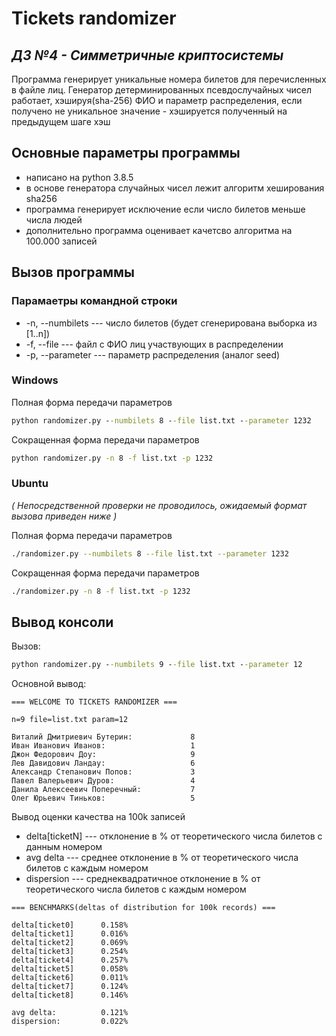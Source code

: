 # Tickets randomizer
## _ДЗ №4 - Симметричные криптосистемы_

Программа генерирует уникальные номера билетов для  перечисленных в файле лиц. Генератор детерминированных псевдослучайных чисел работает, хэшируя(sha-256) ФИО и параметр распределения, если получено не уникальное значение - хэшируется полученный на предыдущем шаге хэш
## Основные параметры программы
- написано на python 3.8.5
- в основе генератора случайных чисел лежит алгоритм хеширования sha256
- программа генерирует исключение если число билетов меньше числа людей
- дополнительно программа оценивает качетсво алгоритма на 100.000 записей
## Вызов программы

### Парамаетры командной строки
- -n, --numbilets --- число билетов (будет сгенерирована выборка из [1..n])
- -f, --file --- файл с ФИО лиц участвующих в распределении
- -p, --parameter --- параметр распределения (аналог seed)
### Windows
Полная форма передачи параметров
```cmd
python randomizer.py --numbilets 8 --file list.txt --parameter 1232
```
Сокращенная форма передачи параметров
```cmd
python randomizer.py -n 8 -f list.txt -p 1232
```
### Ubuntu
*( Непосредственной проверки не проводилось, ожидаемый формат вызова приведен ниже )*

Полная форма передачи параметров
```sh
./randomizer.py --numbilets 8 --file list.txt --parameter 1232
```
Сокращенная форма передачи параметров
```sh
./randomizer.py -n 8 -f list.txt -p 1232
```
## Вывод консоли
Вызов:
```cmd
python randomizer.py --numbilets 9 --file list.txt --parameter 12
```
Основной вывод:
```
=== WELCOME TO TICKETS RANDOMIZER ===

n=9 file=list.txt param=12

Виталий Дмитриевич Бутерин:             8
Иван Иванович Иванов:                   1
Джон Федорович Доу:                     9
Лев Давидович Ландау:                   6
Александр Степанович Попов:             3
Павел Валерьевич Дуров:                 4
Данила Алексеевич Поперечный:           7
Олег Юрьевич Тиньков:                   5
```
Вывод оценки качества на 100k записей
- delta[ticketN] --- отклонение в % от теоретического числа билетов с данным номером
- avg delta --- среднее отклонение в % от теоретического числа билетов с каждым номером
- dispersion --- среднеквадратичное отклонение в % от теоретического числа билетов с каждым номером
```
=== BENCHMARKS(deltas of distribution for 100k records) ===

delta[ticket0]      0.158%
delta[ticket1]      0.016%
delta[ticket2]      0.069%
delta[ticket3]      0.254%
delta[ticket4]      0.257%
delta[ticket5]      0.058%
delta[ticket6]      0.011%
delta[ticket7]      0.124%
delta[ticket8]      0.146%

avg delta:          0.121%
dispersion:         0.022%
```
